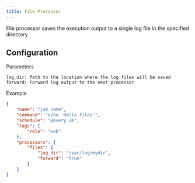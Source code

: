 ```yaml
---
title: File Processor
---
```


File processor saves the execution output to a single log file in the specified directory

## Configuration

Parameters

```
log_dir: Path to the location where the log files will be saved
forward: Forward log output to the next processor
```

Example

```json
{
    "name": "job_name",
    "command": "echo 'Hello files'",
    "schedule": "@every 2m",
    "tags": {
        "role": "web"
    },
    "processors": {
        "files": {
            "log_dir": "/var/log/mydir",
            "forward": "true"
        }
    }
}
```

